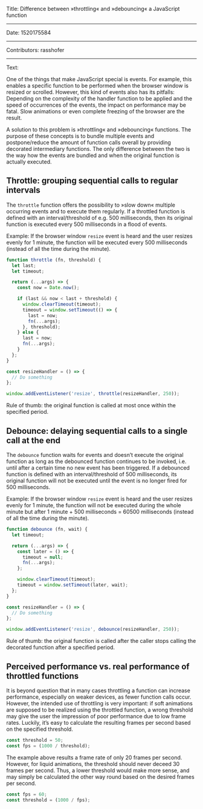 Title: Difference between »throttling« and »debouncing« a JavaScript function

-----

Date: 1520175584

-----

Contributors: rasshofer

-----

Text:

One of the things that make JavaScript special is events. For example, this enables a specific function to be performed when the browser window is resized or scrolled. However, this kind of events also has its pitfalls: Depending on the complexity of the handler function to be applied and the speed of occurrences of the events, the impact on performance may be fatal. Slow animations or even complete freezing of the browser are the result.

A solution to this problem is »throttling« and »debouncing« functions. The purpose of these concepts is to bundle multiple events and postpone/reduce the amount of function calls overall by providing decorated intermediary functions. The only difference between the two is the way how the events are bundled and when the original function is actually executed.

## Throttle: grouping sequential calls to regular intervals

The `throttle` function offers the possibility to »slow down« multiple occurring events and to execute them regularly. If a throttled function is defined with an interval/threshold of e.g. 500 milliseconds, then its original function is executed every 500 milliseconds in a flood of events.

Example: If the browser window `resize` event is heard and the user resizes evenly for 1 minute, the function will be executed every 500 milliseconds (instead of all the time during the minute).

```js
function throttle (fn, threshold) {
  let last;
  let timeout;

  return (...args) => {
    const now = Date.now();

    if (last && now < last + threshold) {
      window.clearTimeout(timeout);
      timeout = window.setTimeout(() => {
        last = now;
        fn(...args);
      }, threshold);
    } else {
      last = now;
      fn(...args);
    }
  };
}
```

```js
const resizeHandler = () => {
  // Do something
};

window.addEventListener('resize', throttle(resizeHandler, 250));
```

Rule of thumb: the original function is called at most once within the specified period.

## Debounce: delaying sequential calls to a single call at the end

The `debounce` function waits for events and doesn’t execute the original function as long as the debounced function continues to be invoked, i.e. until after a certain time no new event has been triggered. If a debounced function is defined with an interval/threshold of 500 milliseconds, its original function will not be executed until the event is no longer fired for 500 milliseconds.

Example: If the browser window `resize` event is heard and the user resizes evenly for 1 minute, the function will not be executed during the whole minute but after 1 minute + 500 milliseconds = 60500 milliseconds (instead of all the time during the minute).

```js
function debounce (fn, wait) {
  let timeout;

  return (...args) => {
    const later = () => {
      timeout = null;
      fn(...args);
    };

    window.clearTimeout(timeout);
    timeout = window.setTimeout(later, wait);
  };
}
```

```js
const resizeHandler = () => {
  // Do something
};

window.addEventListener('resize', debounce(resizeHandler, 250));
```

Rule of thumb: the original function is called after the caller stops calling the decorated function after a specified period.

## Perceived performance vs. real performance of throttled functions

It is beyond question that in many cases throttling a function can increase performance, especially on weaker devices, as fewer function calls occur. However, the intended use of throttling is very important: if soft animations are supposed to be realized using the throttled function, a wrong threshold may give the user the impression of poor performance due to low frame rates. Luckily, it’s easy to calculate the resulting frames per second based on the specified threshold.

```js
const threshold = 50;
const fps = (1000 / threshold);
```

The example above results a frame rate of only 20 frames per second. However, for liquid animations, the threshold should never deceed 30 frames per second. Thus, a lower threshold would make more sense, and may simply be calculated the other way round based on the desired frames per second.

```js
const fps = 60;
const threshold = (1000 / fps);
```
